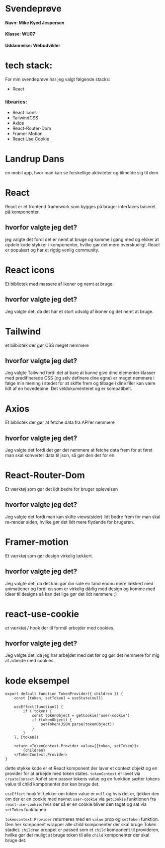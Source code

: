 # Svendeprøve
#### Navn: Mike Kyed Jespersen
#### Klasse: WU07
#### Uddannelse: Webudvikler


# tech stack:
For min svendeprøve har jeg valgt følgende stacks:

- React


### libraries:


- React Icons
- TailwindCSS
- Axios
- React-Router-Dom
- Framer Motion
- React Use Cookie

# Landrup Dans
en mobil app, hvor man kan se forskellige aktiviteter og tilmelde sig til dem.

# React
React er et frontend framework som bygges på bruger interfaces baseret på komponenter.
## hvorfor valgte jeg det?

jeg valgte det fordi det er nemt at bruge og komme i gang med og elsker at opdele kode stykker i komponenter, hvilke gør det mere overskueligt. React er populært og har et rigtig venlig community. 

# React icons
Et bibliotek med massere af ikoner og nemt at bruge.

## hvorfor valgte jeg det?
Jeg valgte det, da det har et stort udvalg af ikoner og det nemt at bruge.

# Tailwind
et bilbiotek der gør CSS meget nemmere

## hvorfor valgte jeg det?
Jeg valgte Tailwind fordi det at bare at kunne give dine elementer klasser med predifinerede CSS (og selv definere dine egne) er meget nemmere i følge min mening i stedet for at skifte frem og tilbage i dine filer kan være lidt af en hovedepine. Det veldokumenteret og er kompatibelt.

# Axios
Et bibliotek der gør at fetche data fra API'er nemmere

## hvorfor valgte jeg det?
Jeg valgte det fordi det gør det nemmere at fetche data frem for at først man skal konverter data til json, så gør den det for en.

# React-Router-Dom
Et værktøj som gør det lidt bedre for bruger oplevelsen 

## hvorfor valgte jeg det?
Jeg valgte det fordi man kan skifte views(sider) lidt bedre frem for man skal re-render siden, hvilke gør det lidt mere flydende for brugeren.

# Framer-motion
Et værktøj som gør design virkelig lækkert.

## hvorfor valgte jeg det?
Jeg valgte det, da det kan gør din side en tand endnu mere lækkert med animationer og fordi en som er virkelig dårlig med design og komme med ideer til designs så kan det lige gør det lidt nemmere ;)

# react-use-cookie
et værktøj / hook der til formål arbejder med cookies.

## hvorfor valgte jeg det?
Jeg valgte det, da jeg har arbejdet med det før og gør det nemmere for mig at arbejde med cookies.


# kode eksempel

``` 
export default function TokenProvider({ children }) {
	const [token, setToken] = useState(null)
	
	useEffect(function() {
		if (!token) {
			const tokenObject = getCookie("user-cookie")
			if (tokenObject) {
				setToken(JSON.parse(tokenObject))
			}
		}
	}, [token])

	return <TokenContext.Provider value={{token, setToken}}>
		{children}
	</TokenContext.Provider>
}
```
dette stykke kode er et React komponent der laver et context objekt og en provider for at arbejde med token states. `tokenContext`  er lavet via `createContext` Api'et som passer tokens value og en funktion sætter tokens value til child komponenter der kan bruge det.

`useEffect` hook'et tjekker om token value er `null` og hvis det er, tjekker den om der er en cookie med navnet `user-cookie` via `getCookie` funktionen fra `react-use-cookie`. hvis der så er en cookie bliver den taget og sat via `setToken` funktionen.

`tokencontext.Provider` returneres med en `value` prop og `setToken` funktion. Den her komponent wrapper alle child komponenter der skal bruge
Token stadiet.  `children` proppet er passed som et `child` komponent til provideren, hvilke gør det muligt at bruge token til alle `child` komponenter der skal bruge det.